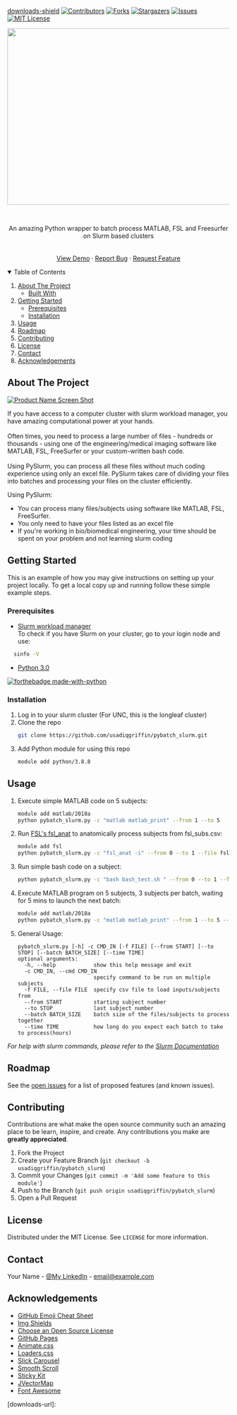 

<!-- PROJECT SHIELDS -->
<!--
*** I'm using markdown "reference style" links for readability.
*** Reference links are enclosed in brackets [ ] instead of parentheses ( ).
*** See the bottom of this document for the declaration of the reference variables
*** for contributors-url, forks-url, etc. This is an optional, concise syntax you may use.
*** https://www.markdownguide.org/basic-syntax/#reference-style-links
-->
[downloads-shield]
[![Contributors][contributors-shield]][contributors-url]
[![Forks][forks-shield]][forks-url]
[![Stargazers][stars-shield]][stars-url]
[![Issues][issues-shield]][issues-url]
[![MIT License][license-shield]][license-url]

<p align="center">
  <img width="600" height="400" src="https://s4.gifyu.com/images/Pybatch_slurm.gif">
</p>

<!-- PROJECT LOGO -->
<br />
<p align="center">

  <p align="center">
    An amazing Python wrapper to batch process MATLAB, FSL and Freesurfer on Slurm based clusters
    <br />
    <br />
    <br />
    <a href="https://github.com/othneildrew/Best-README-Template">View Demo</a>
    ·
    <a href="https://github.com/usadiqgriffin/pybatch_slurm/issues">Report Bug</a>
    ·
    <a href="https://github.com/usadiqgriffin/pybatch_slurm/issues">Request Feature</a>
  </p>
</p>

[logo]: https://s4.gifyu.com/images/Pybatch_slurm.gif "Logo Title Text 2"


<!-- TABLE OF CONTENTS -->
<details open="open">
  <summary>Table of Contents</summary>
  <ol>
    <li>
      <a href="#about-the-project">About The Project</a>
      <ul>
        <li><a href="#built-with">Built With</a></li>
      </ul>
    </li>
    <li>
      <a href="#getting-started">Getting Started</a>
      <ul>
        <li><a href="#prerequisites">Prerequisites</a></li>
        <li><a href="#installation">Installation</a></li>
      </ul>
    </li>
    <li><a href="#usage">Usage</a></li>
    <li><a href="#roadmap">Roadmap</a></li>
    <li><a href="#contributing">Contributing</a></li>
    <li><a href="#license">License</a></li>
    <li><a href="#contact">Contact</a></li>
    <li><a href="#acknowledgements">Acknowledgements</a></li>
  </ol>
</details>



<!-- ABOUT THE PROJECT -->
## About The Project

[![Product Name Screen Shot][product-screenshot]](https://github.com/usadiqgriffin/pybatch_slurm/blob/main/Pybatch_slurm.png)

If you have access to a computer cluster with slurm workload manager, you have amazing computational power at your hands.  
<br />
Often times, you need to process a large number of files - hundreds or thousands - using one of the engineering/medical imaging software like MATLAB, FSL, FreeSurfer or your custom-written bash code.  
<br />
Using PySlurm, you can process all these files without much coding experience using only an excel file. PySlurm takes care of dividing your files into batches and processing your files on the cluster efficiently.   

Using PySlurm:
* You can process many files/subjects using software like MATLAB, FSL, FreeSurfer.
* You only need to have your files listed as an excel file
* If you're working in bio/biomedical engineering, your time should be spent on your problem and not learning slurm coding


<!-- GETTING STARTED -->
## Getting Started

This is an example of how you may give instructions on setting up your project locally.
To get a local copy up and running follow these simple example steps.

### Prerequisites

* [Slurm workload manager](https://slurm.schedmd.com/documentation.html) <br />
To check if you have Slurm on your cluster, go to your login node and use:
```sh
  sinfo -V
  ```
* [Python 3.0](https://www.python.org/download/releases/3.0/)
  
[![forthebadge made-with-python](http://ForTheBadge.com/images/badges/made-with-python.svg)](https://www.python.org/)

### Installation

1. Log in to your slurm cluster (For UNC, this is the longleaf cluster)
2. Clone the repo
   ```sh
   git clone https://github.com/usadiqgriffin/pybatch_slurm.git
   ```
3. Add Python module for using this repo
   ```sh
   module add python/3.8.8
   ```

<!-- USAGE EXAMPLES -->
## Usage

1. Execute simple MATLAB code on 5 subjects:
   ```sh
   module add matlab/2018a
   python pybatch_slurm.py -c "matlab matlab_print" --from 1 --to 5
   ```
2. Run [FSL's fsl_anat](https://fsl.fmrib.ox.ac.uk/fsl/fslwiki/fsl_anat) to anatomically process subjects from fsl_subs.csv:
   ```sh
   module add fsl
   python pybatch_slurm.py -c "fsl_anat -i" --from 0 --to 1 --file fsl_subs.csv
   ```
3. Run simple bash code on a subject:
   ```sh
   python pybatch_slurm.py -c "bash bash_test.sh " --from 0 --to 1 --file fsl_subs.csv
   ```
   
4. Execute MATLAB program on 5 subjects, 3 subjects per batch, waiting for 5 mins to launch the next batch:
   ```sh
   module add matlab/2018a
   python pybatch_slurm.py -c "matlab matlab_print" --from 1 --to 5 --batch 3 --time 0.08
   ```
   
5. General Usage: 
    ```
    pybatch_slurm.py [-h] -c CMD_IN [-f FILE] [--from START] [--to STOP] [--batch BATCH_SIZE] [--time TIME]
    optional arguments:
      -h, --help            show this help message and exit
      -c CMD_IN, --cmd CMD_IN
                            specify command to be run on multiple subjects
      -f FILE, --file FILE  specify csv file to load inputs/subjects from
      --from START          starting subject number
      --to STOP             last subject number
      --batch BATCH_SIZE    batch size of the files/subjects to process together
      --time TIME           how long do you expect each batch to take to process(hours)
    ```


_For help with slurm commands, please refer to the [Slurm Documentation](https://slurm.schedmd.com/)_


<!-- ROADMAP -->
## Roadmap

See the [open issues](https://github.com/othneildrew/Best-README-Template/issues) for a list of proposed features (and known issues).



<!-- CONTRIBUTING -->
## Contributing

Contributions are what make the open source community such an amazing place to be learn, inspire, and create. Any contributions you make are **greatly appreciated**.

1. Fork the Project
2. Create your Feature Branch (`git checkout -b usadiqgriffin/pybatch_slurm`)
3. Commit your Changes (`git commit -m 'Add some feature to this module'`)
4. Push to the Branch (`git push origin usadiqgriffin/pybatch_slurm`)
5. Open a Pull Request



<!-- LICENSE -->
## License

Distributed under the MIT License. See `LICENSE` for more information.



<!-- CONTACT -->
## Contact

Your Name - [@My LinkedIn](https://www.linkedin.com/in/usman-sadiq-765a643b/) - email@example.com


<!-- ACKNOWLEDGEMENTS -->
## Acknowledgements
* [GitHub Emoji Cheat Sheet](https://www.webpagefx.com/tools/emoji-cheat-sheet)
* [Img Shields](https://shields.io)
* [Choose an Open Source License](https://choosealicense.com)
* [GitHub Pages](https://pages.github.com)
* [Animate.css](https://daneden.github.io/animate.css)
* [Loaders.css](https://connoratherton.com/loaders)
* [Slick Carousel](https://kenwheeler.github.io/slick)
* [Smooth Scroll](https://github.com/cferdinandi/smooth-scroll)
* [Sticky Kit](http://leafo.net/sticky-kit)
* [JVectorMap](http://jvectormap.com)
* [Font Awesome](https://fontawesome.com)





<!-- MARKDOWN LINKS & IMAGES -->
<!-- https://www.markdownguide.org/basic-syntax/#reference-style-links -->
[contributors-shield]: https://img.shields.io/github/contributors/othneildrew/Best-README-Template.svg?style=for-the-badge
[contributors-url]: https://github.com/othneildrew/Best-README-Template/graphs/contributors
[forks-shield]: https://img.shields.io/github/forks/othneildrew/Best-README-Template.svg?style=for-the-badge
[forks-url]: https://github.com/usadiqgriffin/pybatch_slurm/network/members
[stars-shield]: https://img.shields.io/github/stars/othneildrew/Best-README-Template.svg?style=for-the-badge
[stars-url]: https://github.com/usadiqgriffin/pybatch_slurm/stargazers
[issues-shield]: https://img.shields.io/github/issues/othneildrew/Best-README-Template.svg?style=for-the-badge
[issues-url]: https://github.com/usadiqgriffin/pybatch_slurm/issues
[license-shield]: https://img.shields.io/github/license/othneildrew/Best-README-Template.svg?style=for-the-badge
[license-url]: https://github.com/usadiqgriffin/pybatch_slurm/blob/main/LICENSE.txt
[linkedin-shield]: https://img.shields.io/badge/-LinkedIn-black.svg?style=for-the-badge&logo=linkedin&colorB=555
[linkedin-url]: https://linkedin.com/in/othneildrew
[product-screenshot]: images/screenshot.png
[downloads-shield]: https://img.shields.io/github/downloads/usadiqgriffin/pybatch_slurm/total
[downloads-url]: 
